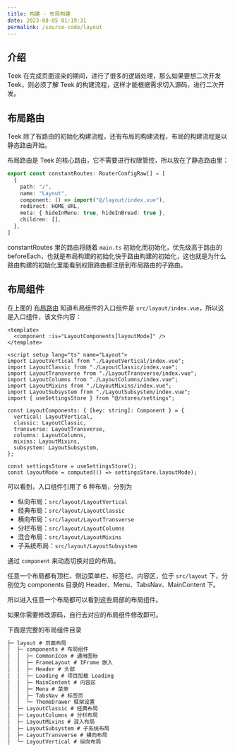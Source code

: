 ```yaml
---
title: 构建 - 布局构建
date: 2023-08-05 01:19:31
permalink: /source-code/layout
---
```



## 介绍

Teek 在完成页面渲染的期间，进行了很多的逻辑处理，那么如果要想二次开发 Teek，则必须了解 Teek 的构建流程，这样才能根据需求切入源码，进行二次开发。

## 布局路由

Teek 除了有路由的初始化构建流程，还有布局的构建流程，布局的构建流程是以静态路由开始。

布局路由是 Teek 的核心路由，它不需要进行权限管控，所以放在了静态路由里：

```typescript
export const constantRoutes: RouterConfigRaw[] = [
  {
    path: "/",
    name: "Layout",
    component: () => import("@/layout/index.vue"),
    redirect: HOME_URL,
    meta: { hideInMenu: true, hideInBread: true },
    children: [],
  },
]
```

constantRoutes 里的路由将随着 `main.ts` 初始化而初始化，优先级高于路由的 beforeEach，也就是布局构建的初始化快于路由构建的初始化，这也就是为什么路由构建的初始化里能看到权限路由都注册到布局路由的子路由。

## 布局组件

在上面的 [布局路由](#布局路由) 知道布局组件的入口组件是 `src/layout/index.vue`，所以这是入口组件，该文件内容：

```vue
<template>
  <component :is="LayoutComponents[layoutMode]" />
</template>

<script setup lang="ts" name="Layout">
import LayoutVertical from "./LayoutVertical/index.vue";
import LayoutClassic from "./LayoutClassic/index.vue";
import LayoutTransverse from "./LayoutTransverse/index.vue";
import LayoutColumns from "./LayoutColumns/index.vue";
import LayoutMixins from "./LayoutMixins/index.vue";
import LayoutSubsystem from "./LayoutSubsystem/index.vue";
import { useSettingsStore } from "@/stores/settings";
  
const LayoutComponents: { [key: string]: Component } = {
  vertical: LayoutVertical,
  classic: LayoutClassic,
  transverse: LayoutTransverse,
  columns: LayoutColumns,
  mixins: LayoutMixins,
  subsystem: LayoutSubsystem,
};
  
const settingsStore = useSettingsStore();
const layoutMode = computed(() => settingsStore.layoutMode);
```

可以看到，入口组件引用了 6 种布局，分别为

- 纵向布局：`src/layout/LayoutVertical`
- 经典布局：`src/layout/LayoutClassic`
- 横向布局：`src/layout/LayoutTransverse`
- 分栏布局：`src/layout/LayoutColumns`
- 混合布局：`src/layout/LayoutMixins`
- 子系统布局：`src/layout/LayoutSubsystem`

通过 `component` 来动态切换对应的布局。

任意一个布局都有顶栏、侧边菜单栏、标签栏、内容区，位于 `src/layout` 下，分别位为 components 目录的 Header、Menu、TabsNav、MainContent 下。

所以进入任意一个布局都可以看到这些局部的布局组件。

如果你需要修改源码，自行去对应的布局组件修改即可。

下面是完整的布局组件目录

```markdown
├─ layout # 页面布局
│  ├─ components # 布局组件
│  │  ├─ CommonIcon # 通用图标
│  │  ├─ FrameLayout # IFrame 嵌入
│  │  ├─ Header # 头部
│  │  ├─ Loading # 项目加载 Loading 
│  │  ├─ MainContent # 内容区
│  │  ├─ Menu # 菜单
│  │  ├─ TabsNav # 标签页
│  │  └─ ThemeDrawer 框架设置
│  ├─ LayoutClassic # 经典布局
│  ├─ LayoutColumns # 分栏布局
│  ├─ LayoutMixins # 混入布局
│  ├─ LayoutSubsystem # 子系统布局
│  ├─ LayoutTransverse # 横向布局
│  └─ LayoutVertical # 纵向布局
```
